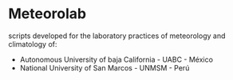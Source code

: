 # Meteorolab

scripts developed for the laboratory practices of meteorology and climatology of:

- Autonomous University of baja California - UABC - México
- National University of San Marcos - UNMSM - Perú
